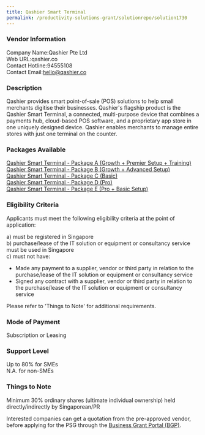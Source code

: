 ```yaml
---
title: Qashier Smart Terminal
permalink: /productivity-solutions-grant/solutionrepo/solution1730
---
```


### Vendor Information
Company Name:Qashier Pte Ltd <br>Web URL:qashier.co <br>Contact Hotline:94555108 <br>Contact Email:hello@qashier.co <br>

### Description

Qashier provides smart point-of-sale (POS) solutions to help small merchants digitise their businesses. Qashier's flagship product is the Qashier Smart Terminal, a connected, multi-purpose device that combines a payments hub, cloud-based POS software, and a proprietary app store in one uniquely designed device. Qashier enables merchants to manage entire stores with just one terminal on the counter.

### Packages Available

<a href='https://www.gobusiness.gov.sg/images/psg/Desensitised_Qashier_Annex_3_CR_wef_26_Nov_2020_Part_1.pdf' target='_blank'>Qashier Smart Terminal - Package A (Growth + Premier Setup + Training)</a><br/>
<a href='https://www.gobusiness.gov.sg/images/psg/Desensitised_Qashier_Annex_3_CR_wef_26_Nov_2020_Part_2.pdf' target='_blank'>Qashier Smart Terminal - Package B (Growth + Advanced Setup)</a><br/>
<a href='https://www.gobusiness.gov.sg/images/psg/Desensitised_Qashier_Annex_3_CR_wef_26_Nov_2020_Part_3.pdf' target='_blank'>Qashier Smart Terminal - Package C (Basic)</a><br/>
<a href='https://www.gobusiness.gov.sg/images/psg/Desensitised_Qashier_Annex_3_CR_wef_26_Nov_2020_Part_4.pdf' target='_blank'>Qashier Smart Terminal - Package D (Pro)</a><br/>
<a href='https://www.gobusiness.gov.sg/images/psg/Desensitised_Qashier_Annex_3_CR_wef_26_Nov_2020_Part_5.pdf' target='_blank'>Qashier Smart Terminal - Package E (Pro + Basic Setup)</a><br/>

### Eligibility Criteria

Applicants must meet the following eligibility criteria at the point of application:

a) must be registered in Singapore <br>
b) purchase/lease of the IT solution or equipment or consultancy service must be used in Singapore <br>
c) must not have:
- Made any payment to a supplier, vendor or third party in relation to the purchase/lease of the IT solution or equipment or consultancy service
- Signed any contract with a supplier, vendor or third party in relation to the purchase/lease of the IT solution or equipment or consultancy service

Please refer to 'Things to Note' for additional requirements.

### Mode of Payment
Subscription or Leasing

### Support Level
Up to 80% for SMEs <br>
N.A. for non-SMEs

### Things to Note
Minimum 30% ordinary shares (ultimate individual ownership) held directly/indirectly by Singaporean/PR

Interested companies can get a quotation from the pre-approved vendor, before applying for the PSG through the <a target='_blank' href='https://www.businessgrants.gov.sg/'>Business Grant Portal (BGP)</a>.

